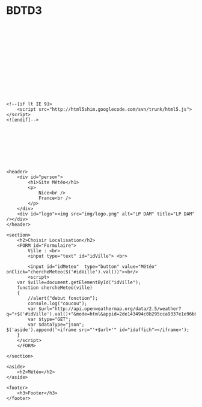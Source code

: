 # BDTD3 
<pre>

<!DOCTYPE html>
<html lang="fr">
<head>
	<title>Météo</title>
	<meta charset="utf-8">	
	<meta name="viewport" content="width=device-width, user-scalable=no">
	<meta name="viewport" content="width=500, initial-scale=1">
	<meta name="HandheldFriendly" content="true"/>  
	<link rel="stylesheet" type="text/css" href="css/style.css">
<script type="text/javascript" src="http://code.jquery.com/jquery-latest.min.js"></script>
	<!--[if lt IE 9]>
		<script src="http://html5shim.googlecode.com/svn/trunk/html5.js"></script>
	<![endif]-->
</head>
<body>

<div id="bloc_page">

	<header>	
		<div id="person">	
			<h1>Site Météo</h1>	
			<p>
				Nice<br />				
				France<br />				
			</p>
		</div>
		<div id="logo"><img src="img/logo.png" alt="LP DAM" title="LP DAM" /></div>
	</header>

	<section>
		<h2>Choisir Localisation</h2>
		<FORM id="Formulaire">
			Ville : <br> 
			<input type="text" id="idVille"> <br> 
			
			<input id="idMeteo"  type="button" value="Météo" onClick="chercheMeteo($('#idVille').val())"><br/>
			<script>
		var $ville=document.getElementById("idVille");
		function chercheMeteo(ville)
		{
			//alert("debut fonction");
			console.log("coucou");
			var $url="http://api.openweathermap.org/data/2.5/weather?q="+$('#idVille').val()+"&mode=html&appid=2de143494c0b295cca9337e1e96b00e0";
			var $type="GET";
			var $dataType="json";
	$('aside').append('<iframe src="'+$url+'" id="idaffich"></iframe>');
		}
		</script>
		</FORM>
		
	</section>

	<aside>
		<h2>Météo</h2>
	</aside>
	
	<footer>
		<h3>Footer</h3>
	</footer>
</div>
</body>
</html>
</pre>
